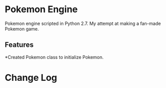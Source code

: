 # Pokemon Engine
Pokemon engine scripted in Python 2.7. My attempt at making a fan-made Pokemon game.
## Features
*Created Pokemon class to initialize Pokemon.
# Change Log
